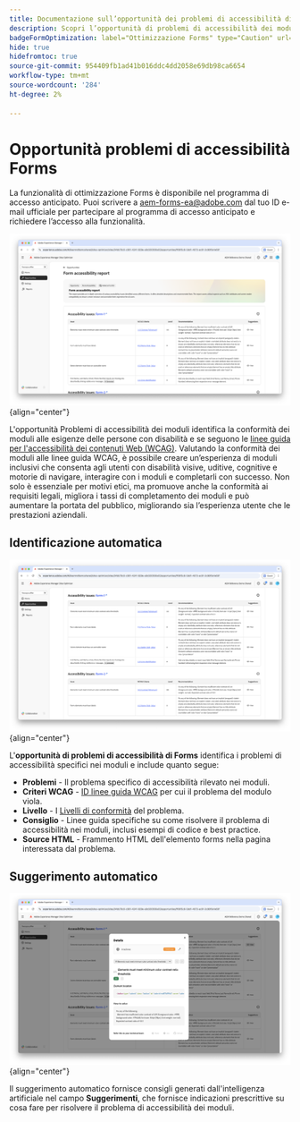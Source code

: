```yaml
---
title: Documentazione sull’opportunità dei problemi di accessibilità di Forms
description: Scopri l’opportunità di problemi di accessibilità dei moduli e come utilizzarla per migliorare l’accessibilità dei moduli e l’esperienza utente sul tuo sito web.
badgeFormOptimization: label="Ottimizzazione Forms" type="Caution" url="../../opportunity-types/form-optimization.md" tooltip="Ottimizzazione Forms"
hide: true
hidefromtoc: true
source-git-commit: 954409fb1ad41b016ddc4dd2058e69db98ca6654
workflow-type: tm+mt
source-wordcount: '284'
ht-degree: 2%

---
```



# Opportunità problemi di accessibilità Forms

<span class="preview"> La funzionalità di ottimizzazione Forms è disponibile nel programma di accesso anticipato. Puoi scrivere a aem-forms-ea@adobe.com dal tuo ID e-mail ufficiale per partecipare al programma di accesso anticipato e richiedere l’accesso alla funzionalità. </span>

![opportunità problemi di accessibilità Forms](./assets/forms-accessibility-issues/hero.png){align="center"}

L&#39;opportunità Problemi di accessibilità dei moduli identifica la conformità dei moduli alle esigenze delle persone con disabilità e se seguono le [linee guida per l&#39;accessibilità dei contenuti Web (WCAG)](https://www.w3.org/TR/WCAG21/). Valutando la conformità dei moduli alle linee guida WCAG, è possibile creare un’esperienza di moduli inclusivi che consenta agli utenti con disabilità visive, uditive, cognitive e motorie di navigare, interagire con i moduli e completarli con successo. Non solo è essenziale per motivi etici, ma promuove anche la conformità ai requisiti legali, migliora i tassi di completamento dei moduli e può aumentare la portata del pubblico, migliorando sia l’esperienza utente che le prestazioni aziendali.

## Identificazione automatica

![Problemi di accessibilità dei moduli con identificazione automatica](./assets/forms-accessibility-issues/auto-identify.png){align="center"}

L&#39;**opportunità di problemi di accessibilità di Forms** identifica i problemi di accessibilità specifici nei moduli e include quanto segue:

* **Problemi** - Il problema specifico di accessibilità rilevato nei moduli.
* **Criteri WCAG** - [ID linee guida WCAG](https://www.w3.org/TR/WCAG21/) per cui il problema del modulo viola.
* **Livello** - I [Livelli di conformità](https://www.w3.org/WAI/WCAG21/Understanding/conformance#levels) del problema.
* **Consiglio** - Linee guida specifiche su come risolvere il problema di accessibilità nei moduli, inclusi esempi di codice e best practice.
* **Source HTML** - Frammento HTML dell&#39;elemento forms nella pagina interessata dal problema.

## Suggerimento automatico

![Problemi di accessibilità dei moduli suggeriti automaticamente](./assets/forms-accessibility-issues/auto-suggest.png){align="center"}

Il suggerimento automatico fornisce consigli generati dall&#39;intelligenza artificiale nel campo **Suggerimenti**, che fornisce indicazioni prescrittive su cosa fare per risolvere il problema di accessibilità dei moduli.

<!-- 

## Auto-optimize

[!BADGE Ultimate]{type=Positive tooltip="Ultimate"}

![Auto-optimize forms accessibility issues](./assets/accessibility-issues/auto-optimize.png){align="center"}

Sites Optimizer Ultimate adds the ability to deploy auto-optimization for the form accessibility issues found.

>[!BEGINTABS]

>[!TAB Deploy optimization]

{{auto-optimize-deploy-optimization-slack}}

>[!TAB Request approval]

{{auto-optimize-request-approval}}

>[!ENDTABS]
-->

